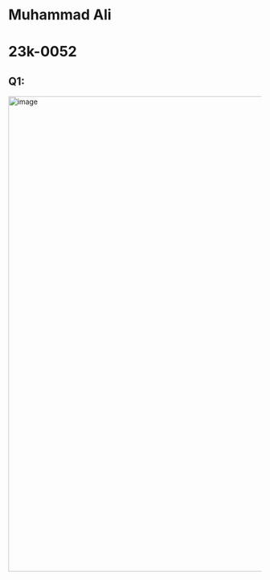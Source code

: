 # Muhammad Ali
# 23k-0052

## Q1: 
<img width="944" alt="image" src="https://github.com/Muhammadali0981/PfFall23/assets/142867504/46f6b998-2181-430c-803c-b58d74b0ff75">
